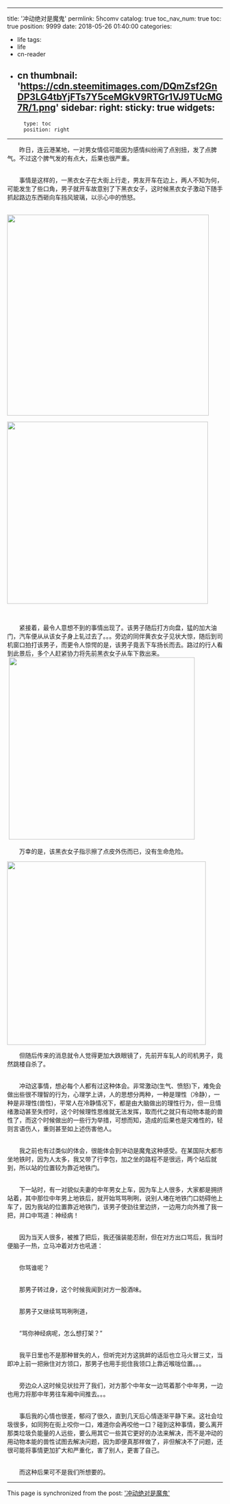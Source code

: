 
---
title: '冲动绝对是魔鬼'
permlink: 5hcomv
catalog: true
toc_nav_num: true
toc: true
position: 9999
date: 2018-05-26 01:40:00
categories:
- life
tags:
- life
- cn-reader
- cn
thumbnail: 'https://cdn.steemitimages.com/DQmZsf2GnDP3LG4tbYjFTs7Y5ceMGkV9RTGr1VJ9TUcMG7R/1.png'
sidebar:
    right:
        sticky: true
widgets:
    -
        type: toc
        position: right
---


<html>
<p>　　昨日，连云港某地，一对男女情侣可能因为感情纠纷闹了点别扭，发了点脾气。不过这个脾气发的有点大，后果也很严重。<br>
&nbsp;</p>
<p>　　事情是这样的，一黑衣女子在大街上行走，男友开车在边上，两人不知为何，可能发生了些口角，男子就开车故意别了下黑衣女子，这时候黑衣女子激动下随手抓起路边东西砸向车挡风玻璃，以示心中的愤怒。<br>
&nbsp;</p>
<p><img src="https://cdn.steemitimages.com/DQmZsf2GnDP3LG4tbYjFTs7Y5ceMGkV9RTGr1VJ9TUcMG7R/1.png" width="471" height="469"/></p>
<p><img src="https://cdn.steemitimages.com/DQmWQn8Pvhnxyyxysh1Foz8RoR5fBpVy3sT8LwibkKt1W6z/2.png" width="469" height="425"/></p>
<p><br></p>
<p>　　紧接着，最令人意想不到的事情出现了。该男子随后打方向盘，猛的加大油门，汽车便从从该女子身上轧过去了。。。旁边的同伴黄衣女子见状大惊，随后到司机窗口拍打该男子，而更令人惊愕的是，该男子竟丢下车扬长而去。路过的行人看到此景后，多个人赶紧协力将先前黑衣女子从车下救出来。<br>
&nbsp;<img src="https://cdn.steemitimages.com/DQmSNR8UWH9Vz524JBkTYNCXdJotEWuP1iRcGeadfLx4MHa/3.png" width="434" height="425"/></p>
<p>　　万幸的是，该黑衣女子指示擦了点皮外伤而已，没有生命危险。<br>
</p>
<p><img src="https://cdn.steemitimages.com/DQmWxtcfLaJeFHUfmf6RckCanPNWkvrmCzWKP3e9m7RtKum/4.png" width="464" height="428"/></p>
<p>　　但随后传来的消息就令人觉得更加大跌眼镜了，先前开车轧人的司机男子，竟然跳楼自杀了。<br>
&nbsp;</p>
<p>　　冲动这事情，想必每个人都有过这种体会。非常激动(生气、愤怒)下，难免会做出些很不理智的行为，心理学上讲，人的思想分两种，一种是理性（冷静），一种是非理性(兽性)，平常人在冷静情况下，都是由大脑做出的理性行为，但一旦情绪激动甚至失控时，这个时候理性思维就无法发挥，取而代之就只有动物本能的兽性了，而这个时候做出的一些行为举措，可想而知，造成的后果也是灾难性的，轻则言语伤人，重则甚至如上述伤害他人。<br>
&nbsp;</p>
<p>　　我之前也有过类似的体会，很能体会到冲动是魔鬼这种感受。在某国际大都市坐地铁时，因为人太多，我又带了行李包，加之坐的路程不是很远，两个站后就到，所以站的位置较为靠近地铁门。<br>
&nbsp;</p>
<p>　　下一站时，有一对貌似夫妻的中年男女上车，因为车上人很多，大家都是拥挤站着，其中那位中年男上地铁后，就开始骂骂咧咧，说别人堵在地铁门口妨碍他上车了，因为我站的位置靠近地铁门，该男子使劲往里边挤，一边用力向外推了我一把，并口中骂道：神经病！<br>
&nbsp;</p>
<p>　　因为当天人很多，被推了把后，我还强装能忍耐，但在对方出口骂后，我当时便脑子一热，立马冲着对方也吼道：<br>
&nbsp;</p>
<p>　　你骂谁呢？<br>
&nbsp;</p>
<p>　　那男子转过身，这个时候我闻到对方一股酒味。<br>
&nbsp;</p>
<p>　　那男子又继续骂骂咧咧道，<br>
&nbsp;</p>
<p>　　“骂你神经病呢，怎么想打架？”<br>
&nbsp;</p>
<p>　　我平日里也不是那种冒失的人，但听完对方这挑衅的话后也立马火冒三丈，当即冲上前一把揪住对方领口，那男子也用手扼住我领口上靠近喉咙位置。。。<br>
&nbsp;</p>
<p>　　旁边众人这时候见状拉开了我们，对方那个中年女一边骂着那个中年男，一边也用力将那中年男往车厢中间推去。。。<br>
&nbsp;</p>
<p>　　事后我的心情也很差，郁闷了很久，直到几天后心情逐渐平静下来。这社会垃圾很多，如同狗在街上咬你一口，难道你会再咬他一口？碰到这种事情，要么离开那类垃圾负能量的人远些，要么用其它一些其它更好的办法来解决，而不是冲动的用动物本能的兽性试图去解决问题，因为即便真那样做了，非但解决不了问题，还很可能将事情更加扩大和严重化，害了别人，更害了自己。<br>
&nbsp;</p>
<p>　　而这种后果可不是我们所想要的。</p>
</html>

- - -

This page is synchronized from the post: ['冲动绝对是魔鬼'](https://steemit.com/@rivalhw/5hcomv)
